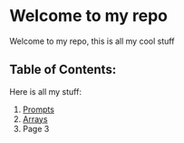 # Welcome to my repo

Welcome to my repo, this is all my cool stuff

## Table of Contents:
Here is all my stuff:
1. [Prompts](prompts.md)
1. [Arrays](arrays.md)
1. Page 3
